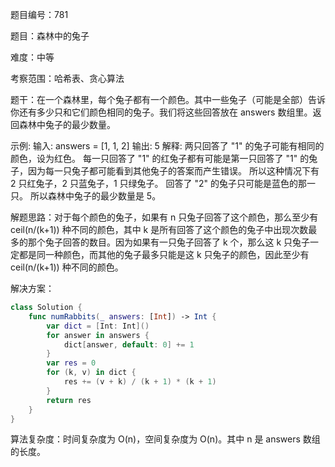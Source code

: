 题目编号：781

题目：森林中的兔子

难度：中等

考察范围：哈希表、贪心算法

题干：在一个森林里，每个兔子都有一个颜色。其中一些兔子（可能是全部）告诉你还有多少只和它们颜色相同的兔子。我们将这些回答放在 answers 数组里。返回森林中兔子的最少数量。

示例:
输入: answers = [1, 1, 2]
输出: 5
解释:
两只回答了 "1" 的兔子可能有相同的颜色，设为红色。
每一只回答了 "1" 的红兔子都有可能是第一只回答了 "1" 的兔子，因为每一只兔子都可能看到其他兔子的答案而产生错误。
所以这种情况下有 2 只红兔子，2 只蓝兔子，1 只绿兔子。
回答了 "2" 的兔子只可能是蓝色的那一只。
所以森林中兔子的最少数量是 5。

解题思路：对于每个颜色的兔子，如果有 n 只兔子回答了这个颜色，那么至少有 ceil(n/(k+1)) 种不同的颜色，其中 k 是所有回答了这个颜色的兔子中出现次数最多的那个兔子回答的数目。因为如果有一只兔子回答了 k 个，那么这 k 只兔子一定都是同一种颜色，而其他的兔子最多只能是这 k 只兔子的颜色，因此至少有 ceil(n/(k+1)) 种不同的颜色。

解决方案：

```swift
class Solution {
    func numRabbits(_ answers: [Int]) -> Int {
        var dict = [Int: Int]()
        for answer in answers {
            dict[answer, default: 0] += 1
        }
        var res = 0
        for (k, v) in dict {
            res += (v + k) / (k + 1) * (k + 1)
        }
        return res
    }
}
```

算法复杂度：时间复杂度为 O(n)，空间复杂度为 O(n)。其中 n 是 answers 数组的长度。